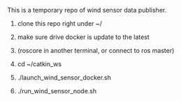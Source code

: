 This is a temporary repo of wind sensor data publisher.

1. clone this repo right under ~/

2. make sure drive docker is update to the latest

3. (roscore in another terminal, or connect to ros master)

4. cd ~/catkin_ws

5. ./launch_wind_sensor_docker.sh

6. ./run_wind_sensor_node.sh

